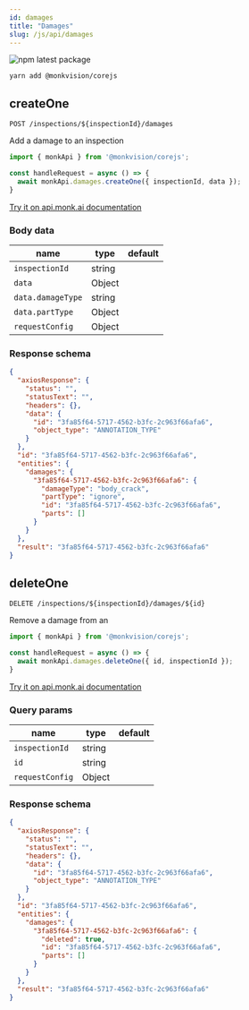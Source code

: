 ```yaml
---
id: damages
title: "Damages"
slug: /js/api/damages
---
```


![npm latest package](https://img.shields.io/npm/v/@monkvision/corejs/latest.svg)

```yarn
yarn add @monkvision/corejs
```

## createOne
`POST /inspections/${inspectionId}/damages`

Add a damage to an inspection

```javascript
import { monkApi } from '@monkvision/corejs';

const handleRequest = async () => {
  await monkApi.damages.createOne({ inspectionId, data });
}
```

[Try it on api.monk.ai documentation](https://api.monk.ai/v1/apidocs/#/Damage/post_damage)

### Body data
| **name**             | **type** | **default** |
|----------------------|----------|-------------|
| `inspectionId`       | string   |             |
| `data`               | Object   |             |
| `data.damageType`    | string   |             |
| `data.partType`      | Object   |             |
| `requestConfig`      | Object   |             |


### Response schema
```json
{
  "axiosResponse": {
    "status": "",
    "statusText": "",
    "headers": {},
    "data": {
      "id": "3fa85f64-5717-4562-b3fc-2c963f66afa6",
      "object_type": "ANNOTATION_TYPE"
    }
  },
  "id": "3fa85f64-5717-4562-b3fc-2c963f66afa6",
  "entities": {
    "damages": {
      "3fa85f64-5717-4562-b3fc-2c963f66afa6": {
        "damageType": "body_crack",
        "partType": "ignore",
        "id": "3fa85f64-5717-4562-b3fc-2c963f66afa6",
        "parts": []
      }
    }
  },
  "result": "3fa85f64-5717-4562-b3fc-2c963f66afa6"
}
```

## deleteOne
`DELETE /inspections/${inspectionId}/damages/${id}`

Remove a damage from an

```javascript
import { monkApi } from '@monkvision/corejs';

const handleRequest = async () => {
  await monkApi.damages.deleteOne({ id, inspectionId });
}
```

  [Try it on api.monk.ai documentation](https://api.monk.ai/v1/apidocs/#/Damage/delete_damage)

### Query params
| **name**             | **type** | **default** |
|----------------------|----------|-------------|
| `inspectionId`       | string   |             |
| `id`                 | string   |             |
| `requestConfig`      | Object   |             |


### Response schema
```json
{
  "axiosResponse": {
    "status": "",
    "statusText": "",
    "headers": {},
    "data": {
      "id": "3fa85f64-5717-4562-b3fc-2c963f66afa6",
      "object_type": "ANNOTATION_TYPE"
    }
  },
  "id": "3fa85f64-5717-4562-b3fc-2c963f66afa6",
  "entities": {
    "damages": {
      "3fa85f64-5717-4562-b3fc-2c963f66afa6": {
        "deleted": true,
        "id": "3fa85f64-5717-4562-b3fc-2c963f66afa6",
        "parts": []
      }
    }
  },
  "result": "3fa85f64-5717-4562-b3fc-2c963f66afa6"
}
```
